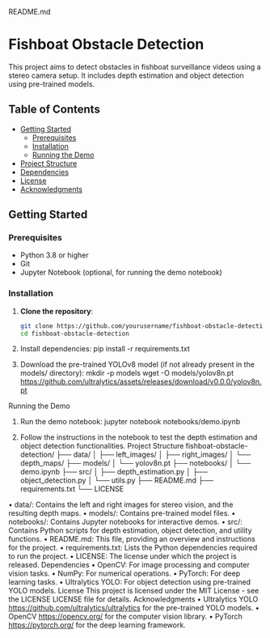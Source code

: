 README.md
# Fishboat Obstacle Detection

This project aims to detect obstacles in fishboat surveillance videos using a stereo camera setup. It includes depth estimation and object detection using pre-trained models.

## Table of Contents

- [Getting Started](#getting-started)
  - [Prerequisites](#prerequisites)
  - [Installation](#installation)
  - [Running the Demo](#running-the-demo)
- [Project Structure](#project-structure)
- [Dependencies](#dependencies)
- [License](#license)
- [Acknowledgments](#acknowledgments)

## Getting Started

### Prerequisites

- Python 3.8 or higher
- Git
- Jupyter Notebook (optional, for running the demo notebook)

### Installation

1. **Clone the repository**:
   ```bash
   git clone https://github.com/yourusername/fishboat-obstacle-detection.git
   cd fishboat-obstacle-detection

2.  Install dependencies:
pip install -r requirements.txt

3.  Download the pre-trained YOLOv8 model (if not already present in the models/ directory):
mkdir -p models
wget -O models/yolov8n.pt https://github.com/ultralytics/assets/releases/download/v0.0.0/yolov8n.pt

Running the Demo
1.  Run the demo notebook:
jupyter notebook notebooks/demo.ipynb

2.  Follow the instructions in the notebook to test the depth estimation and object detection functionalities.
Project Structure
fishboat-obstacle-detection/
├── data/
│   ├── left_images/
│   ├── right_images/
│   └── depth_maps/
├── models/
│   └── yolov8n.pt
├── notebooks/
│   └── demo.ipynb
├── src/
│   ├── depth_estimation.py
│   ├── object_detection.py
│   └── utils.py
├── README.md
├── requirements.txt
└── LICENSE

•  data/: Contains the left and right images for stereo vision, and the resulting depth maps.
•  models/: Contains pre-trained model files.
•  notebooks/: Contains Jupyter notebooks for interactive demos.
•  src/: Contains Python scripts for depth estimation, object detection, and utility functions.
•  README.md: This file, providing an overview and instructions for the project.
•  requirements.txt: Lists the Python dependencies required to run the project.
•  LICENSE: The license under which the project is released.
Dependencies
•  OpenCV: For image processing and computer vision tasks.
•  NumPy: For numerical operations.
•  PyTorch: For deep learning tasks.
•  Ultralytics YOLO: For object detection using pre-trained YOLO models.
License
This project is licensed under the MIT License - see the LICENSE LICENSE file for details.
Acknowledgments
•  Ultralytics YOLO https://github.com/ultralytics/ultralytics for the pre-trained YOLO models.
•  OpenCV https://opencv.org/ for the computer vision library.
•  PyTorch https://pytorch.org/ for the deep learning framework.


